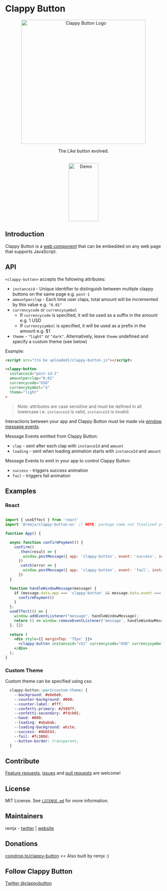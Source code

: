 # Clappy Button
<a name="readme-top"></a>

<div align="center">
  <img src="https://clappy-button-web-component.s3.amazonaws.com/github-readme-images/logo-1189px-322px-v1.png" alt="Clappy Button Logo" width="400"></img>
  <p align="center">
    The Like button evolved.
  </p>
  <br />
  <img src="https://clappy-button-web-component.s3.amazonaws.com/github-readme-images/light-mode-1-x-10-cent-demo.gif" alt="Demo" width="96" height="187"></img>
  <!-- <br /> -->
  <!-- <a href="https://github.com/github_username/repo_name">🔗 Interactive Demo</a> -->
</div>

## Introduction

Clappy Button is a [web component](https://developer.mozilla.org/en-US/docs/Web/Web_Components) that can be embedded on any web page that supports JavaScript.

## API

`<clappy-button>` accepts the following attributes:

- `instanceid` - Unique identifier to distinguish between multiple clappy buttons on the same page e.g. `post-1`
- `amountperclap` - Each time user claps, total amount will be incremented by this value e.g. `"0.01"`
- `currencycode` or `currencysymbol`
  - If `currencycode` is specified, it will be used as a suffix in the amount e.g. 1 USD
  - If `currencysymbol` is specified, it will be used as a prefix in the amount e.g. $1
- `theme` - `"light"` or `"dark"`. Alternatively, leave `theme` undefined and specify a custom theme (see below)

Example:

```html
<script src="[to be uploaded]/clappy-button.js"></script>

<clappy-button
  instanceid="post-id-1"
  amountperclap="0.01"
  currencycode="USD"
  currencySymbol="$"
  theme="light"
>
```

> Note: attributes are case sensitive and must be defined in all lowercase i.e. `instanceid` is valid, `instanceId` is invalid.

Interactions between your app and Clappy Button must be made via [window message events](https://developer.mozilla.org/en-US/docs/Web/API/Window/message_event).

Message Events emitted from Clappy Button:
  - `clap` - sent after each clap with `instanceId` and `amount`
  - `loading` - sent when loading animation starts with `instanceId` and `amount`

Message Events to emit in your app to control Clappy Button:
  - `success` - triggers success animation
  - `fail` - triggers fail animation

## Examples

### React

```jsx

import { useEffect } from 'react'
import '@remjx/clappy-button-wc' // NOTE: package name not finalized yet.

function App() {

  async function confirmPayment() {
    confirm()
      .then(result => {
        window.postMessage({ app: 'clappy-button', event: 'success', instanceId: 'cb1' })
      })
      .catch(error => {
        window.postMessage({ app: 'clappy-button', event: 'fail', instanceId: 'cb1' })
      })
  }

  function handleWindowMessage(message) {
    if (message.data.app === 'clappy-button' && message.data.event === 'loading' && message.data.instanceId === 'cb1') {
      confirmPayment()
    }
  };
  useEffect(() => {
    window.addEventListener("message", handleWindowMessage);
    return () => window.removeEventListener('message', handleWindowMessage);
  }, [])
  
  return (
    <div style={{ marginTop: '75px' }}>
      <clappy-button instanceid="cb1" currencycode="USD" currencysymbol="$" amountperclap="0.01" theme="light"></clappy-button>
    </div>
  );
}

```

### Custom Theme

Custom theme can be specified using css:

```css
  clappy-button::part(custom-theme) {
    --background: #e6e6e6;
    --counter-background: #000;
    --counter-label: #fff;
    --confetti-primary: #2599ff;
    --confetti-secondary: #fdcb01;
    --hand: #000;
    --loading: #ababab;
    --loading-background: white;
    --success: #4bb543;
    --fail: #fc100d;
    --button-border: transparent;
  }
```

## Contribute

[Feature requests](https://github.com/remjx/clappy-button-web-component/issues/new), [issues](https://github.com/remjx/clappy-button-web-component/issues) and [pull requests](https://github.com/remjx/clappy-button-web-component/pulls) are welcome!


## License

MIT License. See [`LICENSE.md`](https://github.com/remjx/clappy-button-web-component/blob/main/LICENSE.md) for more information.

## Maintainers

remjx - [twitter](https://twitter.com/remjxd) | [website](https://remjx.com)


## Donations

[coindrop.to/clappy-button](https://coindrop.to/clappy-button) << Also built by remjx :)

## Follow Clappy Button

[Twitter @clappybutton](https://twitter.com/clappybutton)
